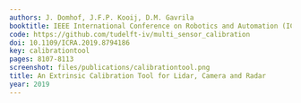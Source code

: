 ```yaml
---
authors: J. Domhof, J.F.P. Kooij, D.M. Gavrila
booktitle: IEEE International Conference on Robotics and Automation (ICRA)
code: https://github.com/tudelft-iv/multi_sensor_calibration
doi: 10.1109/ICRA.2019.8794186
key: calibrationtool
pages: 8107-8113
screenshot: files/publications/calibrationtool.png
title: An Extrinsic Calibration Tool for Lidar, Camera and Radar
year: 2019
---
```


